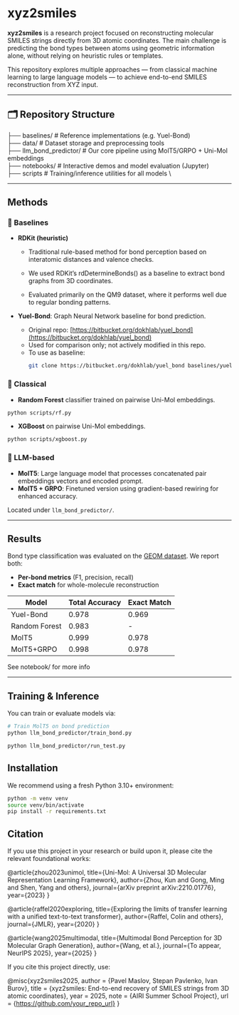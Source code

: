 # xyz2smiles

**xyz2smiles** is a research project focused on reconstructing molecular SMILES strings directly from 3D atomic coordinates. The main challenge is predicting the bond types between atoms using geometric information alone, without relying on heuristic rules or templates.

This repository explores multiple approaches — from classical machine learning to large language models — to achieve end-to-end SMILES reconstruction from XYZ input.

---

## 🗂️ Repository Structure


├── baselines/ # Reference implementations (e.g. Yuel-Bond) \
├── data/ # Dataset storage and preprocessing tools \
├── llm_bond_predictor/ # Our core pipeline using MolT5/GRPO + Uni-Mol embeddings \
├── notebooks/ # Interactive demos and model evaluation (Jupyter) \
├── scripts  # Training/inference utilities for all models \


---

## Methods


### 🔹 Baselines

- **RDKit (heuristic)**

    - Traditional rule-based method for bond perception based on interatomic distances and valence checks.

    - We used RDKit’s rdDetermineBonds() as a baseline to extract bond graphs from 3D coordinates.

    - Evaluated primarily on the QM9 dataset, where it performs well due to regular bonding patterns.


- **Yuel-Bond**: Graph Neural Network baseline for bond prediction.
  - Original repo: [https://bitbucket.org/dokhlab/yuel_bond](https://bitbucket.org/dokhlab/yuel_bond)
  - Used for comparison only; not actively modified in this repo.
  - To use as baseline:
    ```bash
    git clone https://bitbucket.org/dokhlab/yuel_bond baselines/yuel_bond
    ```


### 🔹 Classical
- **Random Forest** classifier trained on pairwise Uni-Mol embeddings.

```bash
python scripts/rf.py
```

- **XGBoost** on pairwise Uni-Mol embeddings.

```bash
python scripts/xgboost.py
```

### 🔹 LLM-based
- **MolT5**: Large language model that processes concatenated pair embeddings vectors and encoded prompt.
- **MolT5 + GRPO**: Finetuned version using gradient-based rewiring for enhanced accuracy.

Located under `llm_bond_predictor/`.

---

## Results

Bond type classification was evaluated on the [GEOM dataset](https://github.com/learningmatter-mit/geom). We report both:
- **Per-bond metrics** (F1, precision, recall)
- **Exact match** for whole-molecule reconstruction

| Model         | Total Accuracy | Exact Match |
|---------------|----------------|-------------|
| Yuel-Bond     | 0.978          | 0.969       |
| Random Forest | 0.983          |  -       |
| MolT5         | 0.999          | 0.978       |
| MolT5+GRPO    | 0.998          | 0.978       |


See notebook/ for more info



---

## Training & Inference

You can train or evaluate models via:

```bash
# Train MolT5 on bond prediction
python llm_bond_predictor/train_bond.py 

python llm_bond_predictor/run_test.py
```


## Installation

We recommend using a fresh Python 3.10+ environment:

```bash
python -m venv venv
source venv/bin/activate
pip install -r requirements.txt
```

## Citation

If you use this project in your research or build upon it, please cite the relevant foundational works:

@article{zhou2023unimol,
  title={Uni-Mol: A Universal 3D Molecular Representation Learning Framework},
  author={Zhou, Kun and Gong, Ming and Shen, Yang and others},
  journal={arXiv preprint arXiv:2210.01776},
  year={2023}
}

@article{raffel2020exploring,
  title={Exploring the limits of transfer learning with a unified text-to-text transformer},
  author={Raffel, Colin and others},
  journal={JMLR},
  year={2020}
}

@article{wang2025multimodal,
  title={Multimodal Bond Perception for 3D Molecular Graph Generation},
  author={Wang, et al.},
  journal={To appear, NeurIPS 2025},
  year={2025}
}


If you cite this project directly, use:

@misc{xyz2smiles2025,
  author       = {Pavel Maslov, Stepan Pavlenko, Ivan Burov},
  title        = {xyz2smiles: End-to-end recovery of SMILES strings from 3D atomic coordinates},
  year         = 2025,
  note         = {AIRI Summer School Project},
  url          = {https://github.com/your_repo_url}
}